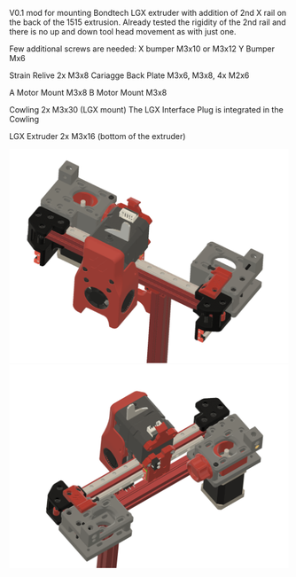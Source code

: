 V0.1 mod for mounting Bondtech LGX extruder with addition of 2nd X rail on the back of the 1515 extrusion. 
Already tested the rigidity of the 2nd rail and there is no up and down tool head movement as with just one. 

Few additional screws are needed:
X bumper M3x10 or M3x12
Y Bumper Mx6

Strain Relive 2x M3x8
Cariagge Back Plate M3x6, M3x8, 4x M2x6

A Motor Mount M3x8
B Motor Mount M3x8

Cowling 2x M3x30 (LGX mount)
The LGX Interface Plug is integrated in the Cowling 

LGX Extruder 2x M3x16 (bottom of the extruder)

![PIC](LGX_1.png)
![PIC](LGX_2.png)
